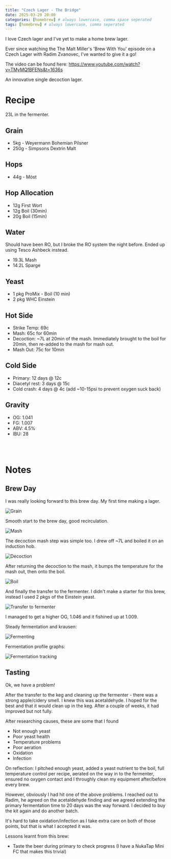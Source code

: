 ```yaml
---
title: "Czech Lager - The Bridge"
date: 2025-03-29 20:00
categories: [homebrew] # always lowercase, comma space seperated
tags: [homebrew] # always lowercase, comma seperated
---
```


I love Czech lager and I've yet to make a home brew lager.

Ever since watching the The Malt Miller's 'Brew With You' episode on a Czech Lager with Radim Zvanovec, I've wanted to give it a go!

The video can be found here: https://www.youtube.com/watch?v=TMyMQfBFENs&t=1636s

An innovative single decoction lager.

# Recipe

23L in the fermenter.

## Grain
- 5kg - Weyermann Bohemian Pilsner
- 250g - Simpsons Dextrin Malt

## Hops
- 44g - Möst

## Hop Allocation
- 12g First Wort
- 12g Boil (30min)
- 20g Boil (15min)

## Water
Should have been RO, but I broke the RO system the night before. Ended up using Tesco Ashbeck instead.

- 19.3L Mash
- 14.2L Sparge

## Yeast
- 1 pkg ProMix - Boil (10 min)
- 2 pkg WHC Einstein

## Hot Side
- Strike Temp: 69c
- Mash: 65c for 60min
- Decoction: ~7L at 20min of the mash. Immediately brought to the boil for 20min, then re-added to the mash for mash out.
- Mash Out: 75c for 10min

## Cold Side
- Primary: 12 days @ 12c
- Diacetyl rest: 3 days @ 15c
- Cold crash: 4 days @ 4c (add ~10-15psi to prevent oxygen suck back)

## Gravity
- OG: 1.041
- FG: 1.007
- ABV: 4.5%
- IBU: 28

<br><br>

# Notes

## Brew Day
I was really looking forward to this brew day. My first time making a lager.

![Grain](assets/images/homebrew/hb_czechlager-mar2025/czechlager_grain.png)

Smooth start to the brew day, good recirculation.

![Mash](assets/images/homebrew/hb_czechlager-mar2025/czechlager_mash.png)

The decoction mash step was simple too. I drew off ~7L and boiled it on an induction hob.

![Decoction](assets/images/homebrew/hb_czechlager-mar2025/czechlager_decoction.png)

After returning the decoction to the mash, it bumps the temperature for the mash out, then onto the boil.

![Boil](assets/images/homebrew/hb_czechlager-mar2025/czechlager_boil.png)

And finally the transfer to the fermenter. I didn't make a starter for this brew, instead I used 2 pkgs of the Einstein yeast.

![Transfer to fermenter](assets/images/homebrew/hb_czechlager-mar2025/czechlager_transfer-fermenter.png)

I managed to get a higher OG, 1.046 and it fishined up at 1.009.

Steady fermentation and krausen:

![Fermenting](assets/images/homebrew/hb_czechlager-mar2025/czechlager_fermenting.png)

Fermentation profile graphs:

![Fermentation tracking](assets/images/homebrew/hb_czechlager-mar2025/czechlager_pill.png)

## Tasting
Ok, we have a problem!

After the transfer to the keg and cleaning up the fermenter - there was a strong apple/cidery smell. I knew this was acetaldehyde. I hoped for the best and that it would clean up in the keg. After a couple of weeks, it had improved but not fully.

After researching causes, these are some that I found
- Not enough yeast
- Poor yeast health
- Temperature problems
- Poor aeration
- Oxidation
- Infection

On reflection: I pitched enough yeast, added a yeast nutrient to the boil, full temperature control per recipe, aerated on the way in to the fermenter, ensured no oxygen contact and I throughly clean my equipment after/before every brew.

However, obviously I had hit one of the above problems. I reached out to Radim, he agreed on the acetaldehyde finding and we agreed extending the primary fermentation time to 20 days was the way forward. I decided to buy the kit again and do another batch.

It's hard to take oxidation/infection as I take extra care on both of those points, but that is what I accepted it was.

Lessons learnt from this brew:
- Taste the beer during primary to check progress (I have a NukaTap Mini FC that makes this trivial)